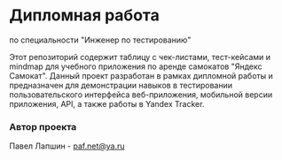 # Дипломная работа 
по специальности "Инженер по тестированию"

Этот репозиторий содержит таблицу с чек-листами, тест-кейсами и mindmap
для учебного приложения по аренде самокатов "Яндекс Самокат".
Данный проект разработан в рамках дипломной работы и предназначен 
для демонстрации навыков в тестировании пользовательского интерфейса 
веб-приложения, мобильной версии приложения, API, а также работы в Yandex Tracker.

### Автор проекта
Павел Лапшин - [paf.net@ya.ru](mailto:paf.net@ya.ru)
